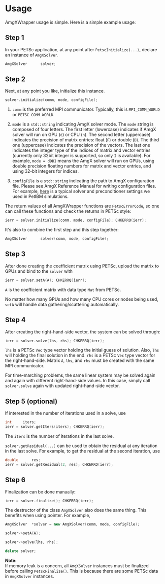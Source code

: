 # Usage

AmgXWrapper usage is simple. Here is a simple example usage:

## Step 1

In your PETSc application, at any point after `PetscInitialize(...)`, declare 
an instance of `AmgXSolver`.

```c++
AmgXSolver      solver;
```

## Step 2

Next, at any point you like, initialize this instance.

```c++
solver.initialize(comm, mode, configFile);
```

1. `comm` is the preferred MPI communicator. Typically, this is `MPI_COMM_WORLD`
or `PETSC_COMM_WORLD`.

2. `mode` is a `std::string` indicating AmgX solver mode. The `mode` string is 
composed of four letters. The first letter (lowercase) indicates if AmgX
solver will run on GPU (`d`) or CPU (`h`). The second letter (uppercase) indicates
the precision of matrix entries: float (`F`) or double (`D`). The third one
(uppercase) indicates the precision of the vectors. The last one indicates the
integer type of the indices of matrix and vector entries (currently only 32bit
integer is supported, so only `I` is available). For example, `mode = dDDI` means
the AmgX solver will run on GPUs, using double precision floating numbers 
for matrix and vector entries, and using 32-bit integers for indices.

3. `configFile` is a `std::string` indicating the path to AmgX configuration file. 
Please see AmgX Reference Manual for writing configuration files. For example, 
[here](../example/poisson/configs/AmgX_SolverOptions_Classical.info) 
is a typical solver and preconditioner settings we used in PetIBM simulations.

The return values of all AmgXWrapper functions are `PetscErrorCode`, so one can
call these functions and check the returns in PETSc style:

```c++
ierr = solver.initialize(comm, mode, configFile); CHKERRQ(ierr);
```

It's also to combine the first step and this step together:

```c++
AmgXSolver      solver(comm, mode, configFile);
```

## Step 3

After done creating the coefficient matrix using PETSc, upload the 
matrix to GPUs and bind to the `solver` with

```c++
ierr = solver.setA(A); CHKERRQ(ierr);
```

`A` is the coefficient matrix with data type `Mat` from PETSc.

No matter how many GPUs and how many CPU cores or nodes being used, `setA` 
will handle data gathering/scattering automatically.

## Step 4

After creating the right-hand-side vector, the system can be solved through:

```c++
ierr = solver.solve(lhs, rhs); CHKERRQ(ierr);
```

`lhs` is a PETSc `Vec` type vector holding the initial guess of solution. Also,
`lhs` will holding the final solution in the end. `rhs` is a PETSc `Vec` type 
vector for the right-hand-side. Matrix `A`, `lhs`, and `rhs` must be created 
with the same MPI communicator.

For time-marching problems, the same linear system may be solved again and again
with different right-hand-side values. In this case, simply call `solver.solve`
again with updated right-hand-side vector.

## Step 5 (optional)

If interested in the number of iterations used in a solve, use

```c++
int     iters;
ierr = solver.getIters(iters); CHKERRQ(ierr);
```

The `iters` is the number of iterations in the last solve.

`solver.getResidual(...)` can be used to obtain the residual at any iteration
in the last solve. For example, to get the residual at the second iteration,
use

```c++
double      res;
ierr = solver.getResidual(2, res); CHKERRQ(ierr);
```

## Step 6

Finalization can be done manually:

```c++
ierr = solver.finalize(); CHKERRQ(ierr);
```

The destructor of the class `AmgXSolver` also does the same thing. This benefits
when using pointer. For example,

```c++
AmgXSolver  *solver = new AmgXSolver(comm, mode, configFile);

solver->setA(A);

solver->solve(lhs, rhs);

delete solver;
```

**Note:**  
If memory leak is a concern, all `AmgXSolver` instances must be finalized
before calling `PetscFinalize()`. This is because there are some PETSc data
in `AmgXSolver` instances.
